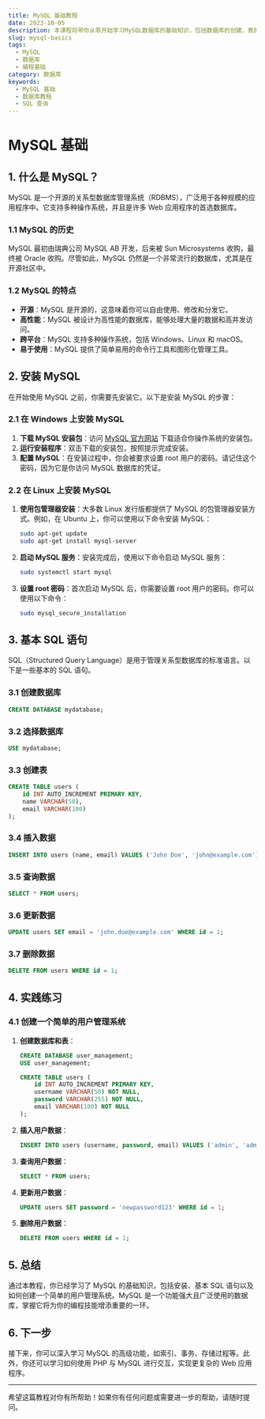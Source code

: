 ```yaml
---
title: MySQL 基础教程
date: 2023-10-05
description: 本课程将带你从零开始学习MySQL数据库的基础知识，包括数据库的创建、表的设计、数据的插入、查询、更新和删除等操作。
slug: mysql-basics
tags:
  - MySQL
  - 数据库
  - 编程基础
category: 数据库
keywords:
  - MySQL 基础
  - 数据库教程
  - SQL 查询
---
```


# MySQL 基础

## 1. 什么是 MySQL？

MySQL 是一个开源的关系型数据库管理系统（RDBMS），广泛用于各种规模的应用程序中。它支持多种操作系统，并且是许多 Web 应用程序的首选数据库。

### 1.1 MySQL 的历史

MySQL 最初由瑞典公司 MySQL AB 开发，后来被 Sun Microsystems 收购，最终被 Oracle 收购。尽管如此，MySQL 仍然是一个非常流行的数据库，尤其是在开源社区中。

### 1.2 MySQL 的特点

- **开源**：MySQL 是开源的，这意味着你可以自由使用、修改和分发它。
- **高性能**：MySQL 被设计为高性能的数据库，能够处理大量的数据和高并发访问。
- **跨平台**：MySQL 支持多种操作系统，包括 Windows、Linux 和 macOS。
- **易于使用**：MySQL 提供了简单易用的命令行工具和图形化管理工具。

## 2. 安装 MySQL

在开始使用 MySQL 之前，你需要先安装它。以下是安装 MySQL 的步骤：

### 2.1 在 Windows 上安装 MySQL

1. **下载 MySQL 安装包**：访问 [MySQL 官方网站](https://dev.mysql.com/downloads/mysql/) 下载适合你操作系统的安装包。
2. **运行安装程序**：双击下载的安装包，按照提示完成安装。
3. **配置 MySQL**：在安装过程中，你会被要求设置 root 用户的密码。请记住这个密码，因为它是你访问 MySQL 数据库的凭证。

### 2.2 在 Linux 上安装 MySQL

1. **使用包管理器安装**：大多数 Linux 发行版都提供了 MySQL 的包管理器安装方式。例如，在 Ubuntu 上，你可以使用以下命令安装 MySQL：
   ```bash
   sudo apt-get update
   sudo apt-get install mysql-server
   ```
2. **启动 MySQL 服务**：安装完成后，使用以下命令启动 MySQL 服务：
   ```bash
   sudo systemctl start mysql
   ```
3. **设置 root 密码**：首次启动 MySQL 后，你需要设置 root 用户的密码。你可以使用以下命令：
   ```bash
   sudo mysql_secure_installation
   ```

## 3. 基本 SQL 语句

SQL（Structured Query Language）是用于管理关系型数据库的标准语言。以下是一些基本的 SQL 语句。

### 3.1 创建数据库

```sql
CREATE DATABASE mydatabase;
```

### 3.2 选择数据库

```sql
USE mydatabase;
```

### 3.3 创建表

```sql
CREATE TABLE users (
    id INT AUTO_INCREMENT PRIMARY KEY,
    name VARCHAR(50),
    email VARCHAR(100)
);
```

### 3.4 插入数据

```sql
INSERT INTO users (name, email) VALUES ('John Doe', 'john@example.com');
```

### 3.5 查询数据

```sql
SELECT * FROM users;
```

### 3.6 更新数据

```sql
UPDATE users SET email = 'john.doe@example.com' WHERE id = 1;
```

### 3.7 删除数据

```sql
DELETE FROM users WHERE id = 1;
```

## 4. 实践练习

### 4.1 创建一个简单的用户管理系统

1. **创建数据库和表**：
   ```sql
   CREATE DATABASE user_management;
   USE user_management;

   CREATE TABLE users (
       id INT AUTO_INCREMENT PRIMARY KEY,
       username VARCHAR(50) NOT NULL,
       password VARCHAR(255) NOT NULL,
       email VARCHAR(100) NOT NULL
   );
   ```

2. **插入用户数据**：
   ```sql
   INSERT INTO users (username, password, email) VALUES ('admin', 'admin123', 'admin@example.com');
   ```

3. **查询用户数据**：
   ```sql
   SELECT * FROM users;
   ```

4. **更新用户数据**：
   ```sql
   UPDATE users SET password = 'newpassword123' WHERE id = 1;
   ```

5. **删除用户数据**：
   ```sql
   DELETE FROM users WHERE id = 1;
   ```

## 5. 总结

通过本教程，你已经学习了 MySQL 的基础知识，包括安装、基本 SQL 语句以及如何创建一个简单的用户管理系统。MySQL 是一个功能强大且广泛使用的数据库，掌握它将为你的编程技能增添重要的一环。

## 6. 下一步

接下来，你可以深入学习 MySQL 的高级功能，如索引、事务、存储过程等。此外，你还可以学习如何使用 PHP 与 MySQL 进行交互，实现更复杂的 Web 应用程序。

---

希望这篇教程对你有所帮助！如果你有任何问题或需要进一步的帮助，请随时提问。
